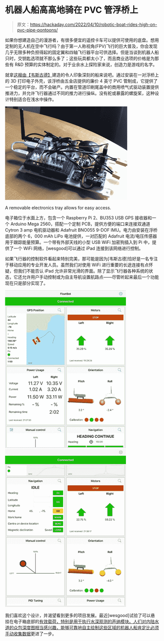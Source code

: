 # 机器人船高高地骑在 PVC 管浮桥上

> 原文：<https://hackaday.com/2022/04/10/robotic-boat-rides-high-on-pvc-pipe-pontoons/>

如果你想建造自己的漫游者，有很多便宜的遥控卡车可以提供可使用的底盘。想用定制的无人机在空中飞行吗？由于第一人称视角(FPV)飞行的巨大普及，你会发现几乎无限多种负担得起的固定翼和四轴飞行器平台可供选择。但是当谈到机器人船只时，交钥匙选项就不那么多了；这些玩具都太小了，而且商业选项的价格是为那些有 R&D 预算的实体制定的。对于业余水上探险家来说，创造力是游戏的名字。

就拿[这艘由【韦斯古德】](https://imgur.com/gallery/1ftuOgl)建造的令人印象深刻的船来说吧。通过安装在一对浮桥上的 3D 打印电子外壳，该浮桥由五金店提供的廉价 4 英寸 PVC 管制成，它提供了一个稳定的平台，而不会破产。内置在管道印刷尾盖中的商用喷气式驱动装置提供推进力，并允许飞行器通过不同的推力进行操纵。没有舵或暴露的螺旋桨，这种设计特别适合在浅水中操作。

[![](img/171743da44ef41e73438a525c261c962.png)](https://hackaday.com/wp-content/uploads/2022/04/floatbot_detail.jpg)

A removable electronics tray allows for easy access.

电子箱位于水面上方，包含一个 Raspberry Pi 2、BU353 USB GPS 接收器和一个 Arduino Mega 2560，搭配一个定制 PCB，提供方便的端口来连接双通道 Cytron 3 amp 电机驱动器和 Adafruit BNO055 9-DOF IMU。电力由安装在浮桥底部的两个 6，000 mAh LiPo 电池提供，一对匹配的 Adafruit 电流/电压传感器用于跟踪能量预算。一个带有外部天线的小型 USB WiFi 加密狗插入到 Pi 中，提供了一个 WiFi 网络，[wesgood]可以通过 iPad 连接到该网络进行控制。

如果飞行器的控制软件看起来特别完美，那可能是因为[韦斯古德]恰好是一名专注于移动应用的专业开发人员。虽然我们对使用 WiFi 进行重要的长途连接有点怀疑，但我们不能否认 iPad 允许非常光滑的界面。除了显示飞行器各种系统的状态，它还允许用户手动控制或为自主导航设置航路点——尽管听起来最后一个功能现在只是部分实现了。

 [![floatbot_detail3](img/e937cb0c91dc4c133bab65b3ff0181cc.png "floatbot_detail3")](https://hackaday.com/2022/04/10/robotic-boat-rides-high-on-pvc-pipe-pontoons/floatbot_detail3/)  [![floatbot_detail2](img/d35356bac1e9426cb14d4caa0fd2b4af.png "floatbot_detail2")](https://hackaday.com/2022/04/10/robotic-boat-rides-high-on-pvc-pipe-pontoons/floatbot_detail2/) 

我们喜欢这个设计，并渴望看到更多的项目发展。最近[wesgood]试验了可以悬挂在电子箱底部的[有效载荷，特别是用于执行水深观测的声纳模块。人们对内陆水道的众包深度图相当感兴趣，能够可靠地自主绘制这些区域的机器人船](https://imgur.com/gallery/MmZrHlf)[肯定比必须手动收集数据](https://hackaday.com/2021/09/06/homebrew-sounder-maps-the-depths-in-depth/)更进了一步。